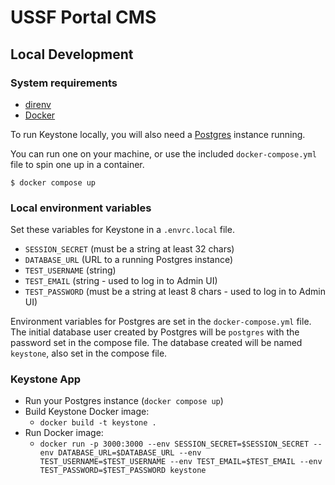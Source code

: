 # USSF Portal CMS

## Local Development

### System requirements

- [direnv](https://direnv.net/docs/hook.html)
- [Docker](https://www.docker.com/products/docker-desktop)

To run Keystone locally, you will also need a [Postgres](https://www.postgresql.org/download/) instance running.

You can run one on your machine, or use the included `docker-compose.yml` file to spin one up in a container.

```
$ docker compose up
```

### Local environment variables

Set these variables for Keystone in a `.envrc.local` file.

- `SESSION_SECRET` (must be a string at least 32 chars)
- `DATABASE_URL` (URL to a running Postgres instance)
- `TEST_USERNAME` (string)
- `TEST_EMAIL` (string - used to log in to Admin UI)
- `TEST_PASSWORD` (must be a string at least 8 chars - used to log in to Admin UI)

Environment variables for Postgres are set in the `docker-compose.yml` file. The initial database user created by Postgres will be `postgres` with the password set in the compose file. The database created will be named `keystone`, also set in the compose file.

### Keystone App

- Run your Postgres instance (`docker compose up`)
- Build Keystone Docker image:
  - `docker build -t keystone .`
- Run Docker image:
  - `docker run -p 3000:3000 --env SESSION_SECRET=$SESSION_SECRET --env DATABASE_URL=$DATABASE_URL --env TEST_USERNAME=$TEST_USERNAME --env TEST_EMAIL=$TEST_EMAIL --env TEST_PASSWORD=$TEST_PASSWORD keystone`
